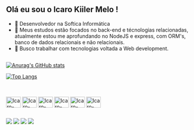 
## Olá eu sou o Icaro Kiiler Melo ! 

- 🔭 Desenvolvedor na Softica Informática 
- 🌱 Meus estudos estão focados no back-end e técnologias relacionadas, atualmente estou me aprofundando no NodeJS e express, com ORM's,    banco de dados relacionais e não relacionais.
- 👯 Busco trabalhar com tecnologias voltada a Web development.

##

[![Anurag's GitHub stats](https://github-readme-stats.vercel.app/api?username=Dev-Icaro&show_icons=true&theme=radical)](https://github.com/Dev-Icaro/github-readme-stats)

[![Top Langs](https://github-readme-stats.vercel.app/api/top-langs/?username=Dev-Icaro&layout=compact&theme=radical)](https://github.com/Dev-Icaro/github-readme-stats)

##

<div style="display: inline-block"> <br>
  <img align="center" alt="Icaro-HTML" height="30" width="40" src="https://cdn.jsdelivr.net/gh/devicons/devicon/icons/html5/html5-original.svg" />
  <img align="center" alt="Icaro-CSS" height="30" width="40" src="https://cdn.jsdelivr.net/gh/devicons/devicon/icons/css3/css3-original.svg" />
  <img align="center" alt="Icaro-JS" height="30" width="40" src="https://cdn.jsdelivr.net/gh/devicons/devicon/icons/javascript/javascript-original.svg" />
  <img align="center" alt="Icaro-NODE" height="30" width="40" src="https://cdn.jsdelivr.net/gh/devicons/devicon/icons/nodejs/nodejs-original.svg" />
  <img align="center" alt="Icaro-PYTHON" height="30" width="40" src="https://cdn.jsdelivr.net/gh/devicons/devicon/icons/python/python-original.svg" />
  <img align="center" alt="Icaro-MySQL" height="30" width="40" src="https://cdn.jsdelivr.net/gh/devicons/devicon/icons/mysql/mysql-original.svg" />
</div>

## 

<div>
   <a href="mailto:icarokiilermelo@gmail.com"><img src="https://img.shields.io/badge/Gmail-D14836?style=for-the-badge&logo=gmail&logoColor=white"></a>
   <a href="https://www.instagram.com/icarokiiler"><img src="https://img.shields.io/badge/Instagram-E4405F?style=for-the-badge&logo=instagram&logoColor=white"></a>
   <a href="https://www.linkedin.com/in/icaro-kiiler-melo-3013ba26b/"><img src="https://img.shields.io/badge/LinkedIn-0077B5?style=for-the-badge&logo=linkedin&logoColor=white"></a> 
   <a href="https://www.codewars.com/users/Icaro%20Kiiler"><img src="https://img.shields.io/badge/Codewars-B1361E?style=for-the-badge&logo=Codewars&logoColor=white"></a> 
</div>



